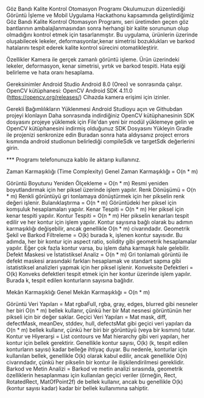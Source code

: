 Göz Bandı Kalite Kontrol Otomasyon Programı
Okulumuzun düzenlediği Görüntü İşleme ve Mobil Uygulama Hackathonu kapsamında geliştirdiğimiz Göz Bandı Kalite Kontrol Otomasyon Programı,
seri üretimden geçen göz bantlarının ambalajlanmasından sonra herhangi bir kalite sorununun olup olmadığını kontrol etmek için tasarlanmıştır.
Bu uygulama, ürünlerin üzerinde oluşabilecek lekeler, deformasyonlar,kenar simetrisi bozuklukları ve barkod hatalarını tespit ederek kalite kontrol sürecini otomatikleştirir.

Özellikler
Kamera ile gerçek zamanlı görüntü işleme.
Ürün üzerindeki lekeler, deformasyon, kenar simetrisi, yırtık ve barkod tespiti.
Hata eşiği belirleme ve hata oranı hesaplama.

Gereksinimler
Android Studio
Android 8.0 (Oreo) ve sonrasında çalışır.
OpenCV kütüphanesi: OpenCV Android SDK 4.11.0 (https://opencv.org/releases/)
Cihazda kamera erişimi için izinler.

Gerekli Bağımlılıkların Yüklenmesi
Android Studioyu açın ve Githubdan projeyi klonlayın
Daha sonrasında indirdiğiniz OpenCV kütüphanesinin SDK dosyasını projeye yüklemek için File'dan yeni bir modül yüklemeye gelin ve OpenCV kütüphanesini indirmiş olduğunuz SDK Dosyasını Yükleyin
Gradle ile projenizi senkronize edin 
Buradan sonra hata aldıysanız project errors kısmında android studionun belirlediği compileSdk ve targetSdk değerlerini girin.

*** Programı telefonunuza kablo ile aktarıp kullanınız.

Zaman Karmaşıklığı (Time Complexity)
Genel Zaman Karmaşıklığı = O(n * m)

Görüntü Boyutunu Yeniden Ölçekleme = O(n * m) Resmi yeniden boyutlandırmak için her piksel üzerinde işlem yapılır.
Renk Dönüşümü = O(n * m) Renkli görüntüyü gri tonlamaya dönüştürmek için her pikselin renk değeri işlenir.
Bulanıklaştırma =  O(n * m) Görüntüdeki her piksel için komşuluk hesaplamaları yapılır.
Kenar Tespiti = O(n * m) Her piksel için kenar tespiti yapılır.
Kontur Tespiti = O(n * m) Her pikselin kenarları tespit edilir ve her kontur için işlem yapılır. Kontur sayısına bağlı olarak bu adımın karmaşıklığı değişebilir, ancak genellikle O(n * m) civarındadır.
Geometrik Şekil ve Barkod Filtreleme = O(k) burada k, işlenen kontur sayısıdır. Bu adımda, her bir kontur için aspect ratio, solidity gibi geometrik hesaplamalar yapılır. Eğer çok fazla kontur varsa, bu işlem daha karmaşık hale gelebilir.
Defekt Maskesi ve İstatistiksel Analiz = O(n * m) Gri tonlamalı görüntü ile defekt maskesi arasındaki farkları hesaplamak ve standart sapma gibi istatistiksel analizleri yapmak için her piksel işlenir.
Konveksite Defektleri =  O(k) Konveks defektleri tespit etmek için her kontur üzerinde işlem yapılır. Burada k, tespit edilen konturların sayısına bağlıdır.

Mekân Karmaşıklığı
Genel Mekân Karmaşıklığı = O(n * m)

Görüntü Veri Yapıları = Mat rgbaFull, rgba, gray, edges, blurred gibi nesneler her biri O(n * m) bellek kullanır, çünkü her bir Mat nesnesi görüntünün her pikseli için bir değer saklar.
Geçici Veri Yapıları = Mat mask, diff, defectMask, meanDev, stddev, hull, defectsMat gibi geçici veri yapıları da O(n * m) bellek kullanır, çünkü her biri bir görüntüyü (veya bir kısmını) tutar.
Kontur ve Hiyerarşi = List<MatOfPoint> contours ve Mat hierarchy gibi veri yapıları, her kontur için bellek gerektirir. Genellikle kontur sayısı, O(k) (k, tespit edilen konturların sayısı) kadar belleğe ihtiyaç duyar. Bu nedenle, konturlar için kullanılan bellek, genellikle O(k) olarak kabul edilir, ancak genellikle O(n) civarındadır, çünkü her pikselin bir kontur ile ilişkilendirilmesi gereklidir.
Barkod ve Metin Analizi = Barkod ve metin analizi sırasında, geometrik özelliklerin hesaplanması için kullanılan geçici veriler (örneğin, Rect, RotatedRect, MatOfPoint2f) de bellek kullanır, ancak bu genellikle O(k) (kontur sayısı kadar) kadar bir bellek kullanımına sahiptir.
 




